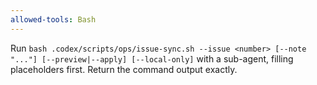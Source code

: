 ```yaml
---
allowed-tools: Bash
---
```


Run `bash .codex/scripts/ops/issue-sync.sh --issue <number> [--note "..."] [--preview|--apply] [--local-only]` with a sub-agent, filling placeholders first. Return the command output exactly.
